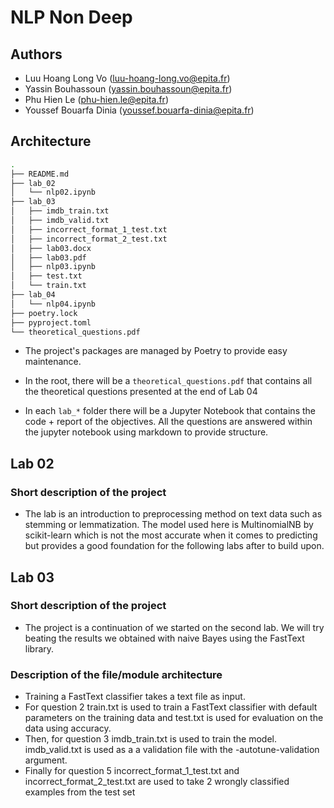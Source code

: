 # NLP Non Deep
## Authors
- Luu Hoang Long Vo (luu-hoang-long.vo@epita.fr)
- Yassin Bouhassoun (yassin.bouhassoun@epita.fr)
- Phu Hien Le (phu-hien.le@epita.fr)
- Youssef Bouarfa Dinia (youssef.bouarfa-dinia@epita.fr)

## Architecture

```bash
.
├── README.md
├── lab_02
│   └── nlp02.ipynb
├── lab_03
│   ├── imdb_train.txt
│   ├── imdb_valid.txt
│   ├── incorrect_format_1_test.txt
│   ├── incorrect_format_2_test.txt
│   ├── lab03.docx
│   ├── lab03.pdf
│   ├── nlp03.ipynb
│   ├── test.txt
│   └── train.txt
├── lab_04
│   └── nlp04.ipynb
├── poetry.lock
├── pyproject.toml
└── theoretical_questions.pdf
```
- The project's packages are managed by Poetry to provide easy maintenance.

- In the root, there will be a `theoretical_questions.pdf` that contains all the theoretical questions presented at the end of Lab 04

- In each `lab_*` folder there will be a Jupyter Notebook that contains the code + report of the objectives. All the questions are answered within the jupyter notebook using markdown to provide structure.

## Lab 02

### Short description of the project

- The lab is an introduction to preprocessing method on text data such as stemming or lemmatization. The model used here is MultinomialNB by scikit-learn which is not the most accurate when it comes to predicting but provides a good foundation for the following labs after to build upon.

## Lab 03

### Short description of the project

- The project is a continuation of we started on the second lab. We will try beating the results we obtained with naive Bayes using the FastText library.

### Description of the file/module architecture

- Training a FastText classifier takes a text file as input.
- For question 2 train.txt is used to train a FastText classifier with default parameters on the training data and test.txt is used for evaluation on the data using accuracy. 
- Then, for question 3 imdb_train.txt is used to train the model. imdb_valid.txt is used as a a validation file with the -autotune-validation argument.
- Finally for question 5 incorrect_format_1_test.txt and incorrect_format_2_test.txt are used to take 2 wrongly classified examples from the test set